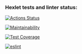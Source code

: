 ### Hexlet tests and linter status:
[![Actions Status](https://github.com/Antoxa63/frontend-project-lvl1/workflows/hexlet-check/badge.svg)](https://github.com/Antoxa63/frontend-project-lvl1/actions)

[![Maintainability](https://api.codeclimate.com/v1/badges/a99a88d28ad37a79dbf6/maintainability)](https://codeclimate.com/github/Antoxa63/frontend-project-lvl1/maintainability)

[![Test Coverage](https://api.codeclimate.com/v1/badges/a99a88d28ad37a79dbf6/test_coverage)](https://codeclimate.com/github/Antoxa63/frontend-project-lvl1/test_coverage)

[![eslint](https://github.com/Antoxa63/frontend-project-lvl1/actions/workflows/main.yml/badge.svg)](https://github.com/Antoxa63/frontend-project-lvl1/actions/workflows/main.yml)